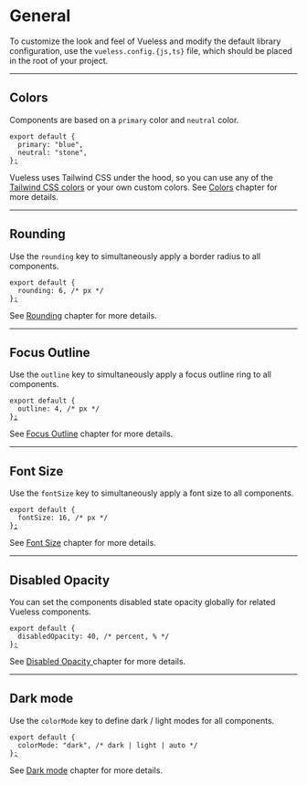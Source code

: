 # General

To customize the look and feel of Vueless and modify the default library configuration, use the `vueless.config.{js,ts}` file, which should be placed in the root of your project.

***

## Colors

Components are based on a `primary` color and `neutral` color.

<pre class="language-js" data-title="vueless.config.{js,ts}"><code class="lang-js">export default {
  primary: "blue",
  neutral: "stone",
}<a data-footnote-ref href="#user-content-fn-1">;</a>
</code></pre>

Vueless uses Tailwind CSS under the hood, so you can use any of the [Tailwind CSS colors](https://tailwindcss.com/docs/customizing-colors#color-palette-reference) or your own custom colors. See [Colors](colors.md) chapter for more details.

***

## Rounding

Use the `rounding` key to simultaneously apply a border radius to all components.

<pre class="language-js" data-title="vueless.config.{js,ts}"><code class="lang-js">export default {
  rounding: 6, /* px */
}<a data-footnote-ref href="#user-content-fn-1">;</a>
</code></pre>

See [Rounding](rounding.md) chapter for more details.

***

## Focus Outline

Use the `outline` key to simultaneously apply a focus outline ring to all components.

<pre class="language-js" data-title="vueless.config.{js,ts}"><code class="lang-js">export default {
  outline: 4, /* px */
}<a data-footnote-ref href="#user-content-fn-1">;</a>
</code></pre>

See [Focus Outline](general.md#focus-outline) chapter for more details.

***

## Font Size

Use the `fontSize` key to simultaneously apply a font size to all components.

<pre class="language-js" data-title="vueless.config.{js,ts}"><code class="lang-js">export default {
  fontSize: 16, /* px */
}<a data-footnote-ref href="#user-content-fn-1">;</a>
</code></pre>

See [Font Size](font-size.md) chapter for more details.

***

## Disabled Opacity

You can set the components disabled state opacity globally for related Vueless components.

<pre class="language-js" data-title="vueless.config.{js,ts}"><code class="lang-js">export default {
  disabledOpacity: 40, /* percent, % */
}<a data-footnote-ref href="#user-content-fn-1">;</a>
</code></pre>

See [Disabled Opacity ](disabled-opacity.md)chapter for more details.

***

## Dark mode

Use the `colorMode` key to define dark / light modes for all components.

<pre class="language-js" data-title="vueless.config.{js,ts}"><code class="lang-js">export default {
  colorMode: "dark", /* dark | light | auto */
}<a data-footnote-ref href="#user-content-fn-1">;</a>
</code></pre>

See [Dark mode](dark-mode.md) chapter for more details.



[^1]: 
